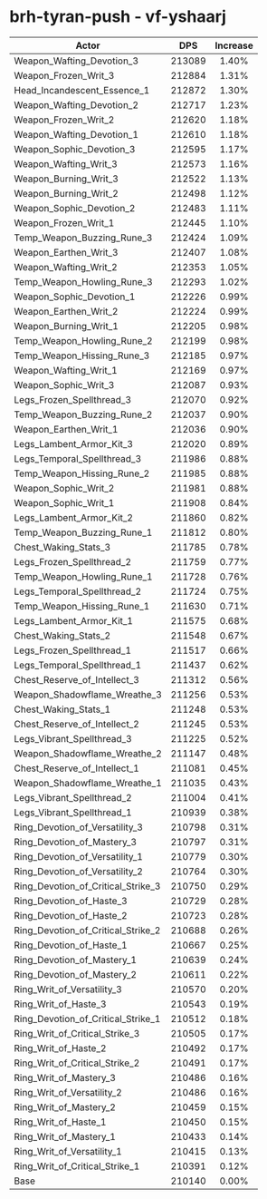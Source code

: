 # brh-tyran-push - vf-yshaarj
| Actor | DPS | Increase |
|---|:---:|:---:|
|Weapon_Wafting_Devotion_3|213089|1.40%|
|Weapon_Frozen_Writ_3|212884|1.31%|
|Head_Incandescent_Essence_1|212872|1.30%|
|Weapon_Wafting_Devotion_2|212717|1.23%|
|Weapon_Frozen_Writ_2|212620|1.18%|
|Weapon_Wafting_Devotion_1|212610|1.18%|
|Weapon_Sophic_Devotion_3|212595|1.17%|
|Weapon_Wafting_Writ_3|212573|1.16%|
|Weapon_Burning_Writ_3|212522|1.13%|
|Weapon_Burning_Writ_2|212498|1.12%|
|Weapon_Sophic_Devotion_2|212483|1.11%|
|Weapon_Frozen_Writ_1|212445|1.10%|
|Temp_Weapon_Buzzing_Rune_3|212424|1.09%|
|Weapon_Earthen_Writ_3|212407|1.08%|
|Weapon_Wafting_Writ_2|212353|1.05%|
|Temp_Weapon_Howling_Rune_3|212293|1.02%|
|Weapon_Sophic_Devotion_1|212226|0.99%|
|Weapon_Earthen_Writ_2|212224|0.99%|
|Weapon_Burning_Writ_1|212205|0.98%|
|Temp_Weapon_Howling_Rune_2|212199|0.98%|
|Temp_Weapon_Hissing_Rune_3|212185|0.97%|
|Weapon_Wafting_Writ_1|212169|0.97%|
|Weapon_Sophic_Writ_3|212087|0.93%|
|Legs_Frozen_Spellthread_3|212070|0.92%|
|Temp_Weapon_Buzzing_Rune_2|212037|0.90%|
|Weapon_Earthen_Writ_1|212036|0.90%|
|Legs_Lambent_Armor_Kit_3|212020|0.89%|
|Legs_Temporal_Spellthread_3|211986|0.88%|
|Temp_Weapon_Hissing_Rune_2|211985|0.88%|
|Weapon_Sophic_Writ_2|211981|0.88%|
|Weapon_Sophic_Writ_1|211908|0.84%|
|Legs_Lambent_Armor_Kit_2|211860|0.82%|
|Temp_Weapon_Buzzing_Rune_1|211812|0.80%|
|Chest_Waking_Stats_3|211785|0.78%|
|Legs_Frozen_Spellthread_2|211759|0.77%|
|Temp_Weapon_Howling_Rune_1|211728|0.76%|
|Legs_Temporal_Spellthread_2|211724|0.75%|
|Temp_Weapon_Hissing_Rune_1|211630|0.71%|
|Legs_Lambent_Armor_Kit_1|211575|0.68%|
|Chest_Waking_Stats_2|211548|0.67%|
|Legs_Frozen_Spellthread_1|211517|0.66%|
|Legs_Temporal_Spellthread_1|211437|0.62%|
|Chest_Reserve_of_Intellect_3|211312|0.56%|
|Weapon_Shadowflame_Wreathe_3|211256|0.53%|
|Chest_Waking_Stats_1|211248|0.53%|
|Chest_Reserve_of_Intellect_2|211245|0.53%|
|Legs_Vibrant_Spellthread_3|211225|0.52%|
|Weapon_Shadowflame_Wreathe_2|211147|0.48%|
|Chest_Reserve_of_Intellect_1|211081|0.45%|
|Weapon_Shadowflame_Wreathe_1|211035|0.43%|
|Legs_Vibrant_Spellthread_2|211004|0.41%|
|Legs_Vibrant_Spellthread_1|210939|0.38%|
|Ring_Devotion_of_Versatility_3|210798|0.31%|
|Ring_Devotion_of_Mastery_3|210797|0.31%|
|Ring_Devotion_of_Versatility_1|210779|0.30%|
|Ring_Devotion_of_Versatility_2|210764|0.30%|
|Ring_Devotion_of_Critical_Strike_3|210750|0.29%|
|Ring_Devotion_of_Haste_3|210729|0.28%|
|Ring_Devotion_of_Haste_2|210723|0.28%|
|Ring_Devotion_of_Critical_Strike_2|210688|0.26%|
|Ring_Devotion_of_Haste_1|210667|0.25%|
|Ring_Devotion_of_Mastery_1|210639|0.24%|
|Ring_Devotion_of_Mastery_2|210611|0.22%|
|Ring_Writ_of_Versatility_3|210570|0.20%|
|Ring_Writ_of_Haste_3|210543|0.19%|
|Ring_Devotion_of_Critical_Strike_1|210512|0.18%|
|Ring_Writ_of_Critical_Strike_3|210505|0.17%|
|Ring_Writ_of_Haste_2|210492|0.17%|
|Ring_Writ_of_Critical_Strike_2|210491|0.17%|
|Ring_Writ_of_Mastery_3|210486|0.16%|
|Ring_Writ_of_Versatility_2|210486|0.16%|
|Ring_Writ_of_Mastery_2|210459|0.15%|
|Ring_Writ_of_Haste_1|210450|0.15%|
|Ring_Writ_of_Mastery_1|210433|0.14%|
|Ring_Writ_of_Versatility_1|210415|0.13%|
|Ring_Writ_of_Critical_Strike_1|210391|0.12%|
|Base|210140|0.00%|

